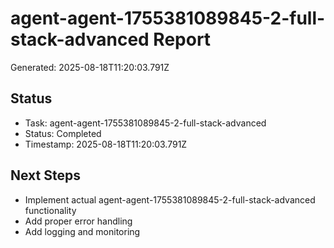 # agent-agent-1755381089845-2-full-stack-advanced Report

Generated: 2025-08-18T11:20:03.791Z

## Status
- Task: agent-agent-1755381089845-2-full-stack-advanced
- Status: Completed
- Timestamp: 2025-08-18T11:20:03.791Z

## Next Steps
- Implement actual agent-agent-1755381089845-2-full-stack-advanced functionality
- Add proper error handling
- Add logging and monitoring
